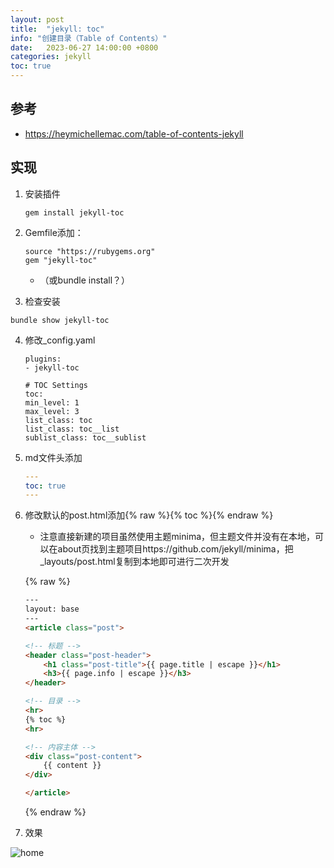 ```yaml
---
layout: post
title:  "jekyll: toc"
info: "创建目录（Table of Contents）"
date:   2023-06-27 14:00:00 +0800
categories: jekyll
toc: true
---
```



## 参考
- https://heymichellemac.com/table-of-contents-jekyll


## 实现


1. 安装插件

    ```
    gem install jekyll-toc
    ```

2. Gemfile添加：

    ```
    source "https://rubygems.org"
    gem "jekyll-toc"
    ```

    - （或bundle install？）


3. 检查安装
```
bundle show jekyll-toc
```

4. 修改_config.yaml

    ```
    plugins:
    - jekyll-toc

    # TOC Settings
    toc:
    min_level: 1
    max_level: 3
    list_class: toc
    list_class: toc__list
    sublist_class: toc__sublist
    ```


5.  md文件头添加

    ```yaml
    ---
    toc: true
    ---
    ```


6. 修改默认的post.html添加{% raw %}{% toc %}{% endraw %}
   - 注意直接新建的项目虽然使用主题minima，但主题文件并没有在本地，可以在about页找到主题项目https://github.com/jekyll/minima，把_layouts/post.html复制到本地即可进行二次开发

    {% raw %}
    ```html
    ---
    layout: base
    ---
    <article class="post">

    <!-- 标题 -->
    <header class="post-header">
        <h1 class="post-title">{{ page.title | escape }}</h1>
        <h3>{{ page.info | escape }}</h3>
    </header>

    <!-- 目录 -->
    <hr>
    {% toc %}
    <hr>

    <!-- 内容主体 -->
    <div class="post-content">
        {{ content }}
    </div>

    </article>
    ```
    {% endraw %}

7. 效果

![home]({{site.url}}/image/jekyll/2023-6-27-toc/image_1.jpg)
